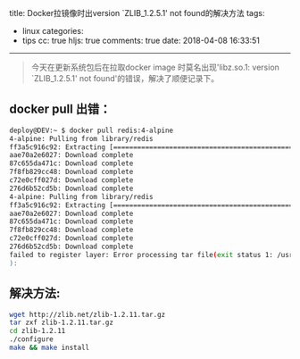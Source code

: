 title: Docker拉镜像时出version `ZLIB_1.2.5.1' not found的解决方法
tags:
  - linux
categories:
  - tips
cc: true
hljs: true
comments: true
date: 2018-04-08 16:33:51
---
> 今天在更新系统包后在拉取docker image 时莫名出现'libz.so.1: version `ZLIB_1.2.5.1' not found'的错误，解决了顺便记录下。

## docker pull 出错：
```bash
deploy@DEV:~ $ docker pull redis:4-alpine
4-alpine: Pulling from library/redis
ff3a5c916c92: Extracting [==================================================>]  2.066MB/2.066MB
aae70a2e6027: Download complete
87c655da471c: Download complete
7f8fb829cc48: Download complete
c72e0cff027d: Download complete
276d6b52cd5b: Download complete
4-alpine: Pulling from library/redis
ff3a5c916c92: Extracting [==================================================>]  2.066MB/2.066MB
aae70a2e6027: Download complete
87c655da471c: Download complete
7f8fb829cc48: Download complete
c72e0cff027d: Download complete
276d6b52cd5b: Download complete
failed to register layer: Error processing tar file(exit status 1: /usr/bin/unpigz: /usr/local/lib/libz.so.1: version `ZLIB_1.2.5.1' not found (required by /usr/bin/unpigz)
):
```
## 解决方法:
```bash
wget http://zlib.net/zlib-1.2.11.tar.gz
tar zxf zlib-1.2.11.tar.gz
cd zlib-1.2.11
./configure
make && make install
```
